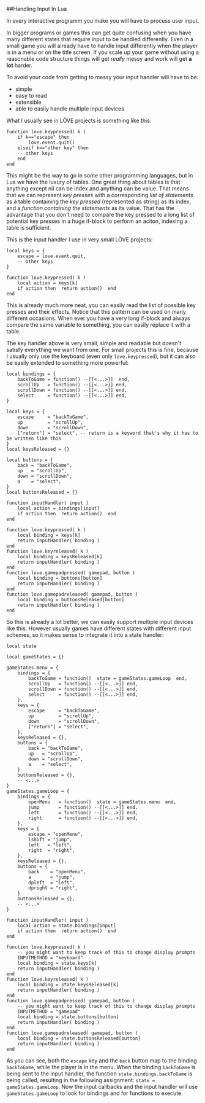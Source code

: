 
##Handling Input In Lua

In every interactive programm you make you will have to process user input.

In bigger programs or games this can get quite confusing when you have many different states that require input to be handled differently.
Even in a small game you will already have to handle input differently when the player is in a menu or on the title screen.
If you scale up your game without using a reasonable code structure things will get _really_ messy and work will get **a lot** harder.

To avoid your code from getting to messy your input handler will have to be:
* simple
* easy to read
* extensible
* able to easily handle multiple input devices

What I usually see in LÖVE projects is something like this:

	function love.keypressed( k )
		if k=="escape" then
			love.event.quit()
		elseif k=="other key" then
		-- other keys
		end
	end


This might be the way to go in some other programming languages, but in Lua we have the luxury of tables.
One great thing about tables is that anything except nil can be index and anything can be value.
That means that we can represent _key presses_ with a corresponding _list of statements_ as a table containing the _key pressed_ (represented as string) as its index, and a _function containing the statements_ as its value.
That has the advantage that you don't need to compare the key pressed to a long list of potential key presses in a huge if-block to perform an aciton, indexing a table is sufficient.

This is the input handler I use in very small LÖVE projects:

	local keys = {
		escape = love.event.quit,
		-- other keys
	}

	function love.keypressed( k )
		local action = keys[k]
		if action then  return action()  end
	end

This is already much more neat, you can easily read the list of possible key presses and their effects.
Notice that this pattern can be used on many different occasions. When ever you have a very long if-block and always compare the same variable to something, you can easily replace it with a table.

The key handler above is very small, simple and readable but doesn't satisfy everything we want from one.
For small projects this is fine, because I usually only use the keyboard (even only `love.keypressed`), but it can also be easily extended to something more powerful:

	local bindings = {
		backToGame = function() --[[<...>]]  end,
		scrollUp   = function() --[[<...>]] end,
		scrollDown = function() --[[<...>]] end,
		select     = function() --[[<...>]] end,
	}

	local keys = {
		escape     = "backToGame",
		up         = "scrollUp",
		down       = "scrollDown",
		["return"] = "select", -- return is a keyword that's why it has to be written like this
	}
	local keysReleased = {}

	local buttons = {
		back = "backToGame",
		up   = "scrollUp",
		down = "scrollDown",
		a    = "select",
	}
	local buttonsReleased = {}

	function inputHandler( input )
		local action = bindings[input]
		if action then  return action()  end
	end

	function love.keypressed( k )
		local binding = keys[k]
		return inputHandler( binding )
	end
	function love.keyreleased( k )
		local binding = keysReleased[k]
		return inputHandler( binding )
	end
	function love.gamepadpressed( gamepad, button )
		local binding = buttons[button]
		return inputHandler( binding )
	end
	function love.gamepadreleased( gamepad, button )
		local binding = buttonsReleased[button]
		return inputHandler( binding )
	end

So this is already a lot better, we can easily support multiple input devices like this.
However usually games have different states with different input schemes, so it makes sense to integrate it into a state handler:

	local state

	local gameStates = {}

	gameStates.menu = {
		bindings = {
			backToGame = function()  state = gameStates.gameLoop  end,
			scrollUp   = function() --[[<...>]] end,
			scrollDown = function() --[[<...>]] end,
			select     = function() --[[<...>]] end,
		},
		keys = {
			escape     = "backToGame",
			up         = "scrollUp",
			down       = "scrollDown",
			["return"] = "select",
		},
		keysReleased = {},
		buttons = {
			back = "backToGame",
			up   = "scrollUp",
			down = "scrollDown",
			a    = "select",
		}
		buttonsReleased = {},
		-- <...>
	}
	gameStates.gameLoop = {
		bindings = {
			openMenu   = function()  state = gameStates.menu  end,
			jump       = function() --[[<...>]] end,
			left       = function() --[[<...>]] end,
			right      = function() --[[<...>]] end,
		},
		keys = {
			escape = "openMenu",
			lshift = "jump",
			left   = "left",
			right  = "right",
		},
		keysReleased = {},
		buttons = {
			back    = "openMenu",
			a       = "jump",
			dpleft  = "left",
			dpright = "right",
		}
		buttonsReleased = {},
		-- <...>
	}

	function inputHandler( input )
		local action = state.bindings[input]
		if action then  return action()  end
	end

	function love.keypressed( k )
		-- you might want to keep track of this to change display prompts
		INPUTMETHOD = "keyboard"
		local binding = state.keys[k]
		return inputHandler( binding )
	end
	function love.keyreleased( k )
		local binding = state.keysReleased[k]
		return inputHandler( binding )
	end
	function love.gamepadpressed( gamepad, button )
		-- you might want to keep track of this to change display prompts
		INPUTMETHOD = "gamepad"
		local binding = state.buttons[button]
		return inputHandler( binding )
	end
	function love.gamepadreleased( gamepad, button )
		local binding = state.buttonsReleased[button]
		return inputHandler( binding )
	end
	
As you can see, both the `escape` key and the `back` button map to the binding `backToGame`, while the player is in the menu.
When the binding `backToGame` is being sent to the input handler, the function `state.bindings.backToGame` is being called, resulting in the following assignment: `state = gameStates.gameLoop`.
Now the input callbacks and the input handler will use `gameStates.gameLoop` to look for bindings and for functions to execute.

